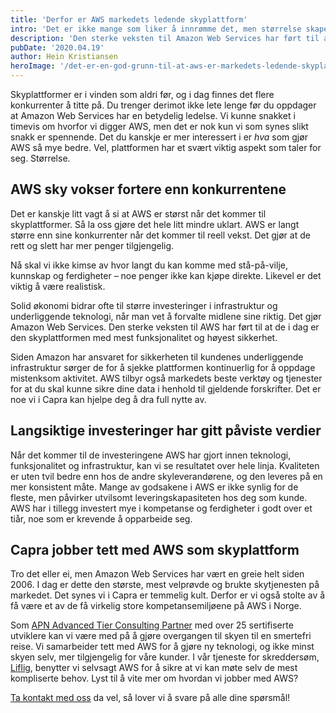 ```yaml
---
title: 'Derfor er AWS markedets ledende skyplattform'
intro: 'Det er ikke mange som liker å innrømme det, men størrelse skaper fordeler for deg som kunde. Nettopp det har Amazon Web Services bevist.'
description: 'Den sterke veksten til Amazon Web Services har ført til at de er markedets ledende skyplattform. Lær mer om hvorfor, og ta bevisste valg for bedriften din!'
pubDate: '2020.04.19'
author: Hein Kristiansen
heroImage: '/det-er-en-god-grunn-til-at-aws-er-markedets-ledende-skyplattform.webp'
---
```


Skyplattformer er i vinden som aldri før, og i dag finnes det flere konkurrenter å titte på. Du trenger derimot ikke lete lenge før du oppdager at Amazon Web Services har en betydelig ledelse. Vi kunne snakket i timevis om hvorfor vi digger AWS, men det er nok kun vi som synes slikt snakk er spennende. Det du kanskje er mer interessert i er *hva* som gjør AWS så mye bedre. Vel, plattformen har et svært viktig aspekt som taler for seg. Størrelse.

## AWS sky vokser fortere enn konkurrentene

Det er kanskje litt vagt å si at AWS er størst når det kommer til skyplattformer. Så la oss gjøre det hele litt mindre uklart. AWS er langt større enn sine konkurrenter når det kommer til reell vekst. Det gjør at de rett og slett har mer penger tilgjengelig.

Nå skal vi ikke kimse av hvor langt du kan komme med stå-på-vilje, kunnskap og ferdigheter – noe penger ikke kan kjøpe direkte. Likevel er det viktig å være realistisk.

Solid økonomi bidrar ofte til større investeringer i infrastruktur og underliggende teknologi, når man vet å forvalte midlene sine riktig. Det gjør Amazon Web Services. Den sterke veksten til AWS har ført til at de i dag er den skyplattformen med mest funksjonalitet og høyest sikkerhet.

Siden Amazon har ansvaret for sikkerheten til kundenes underliggende infrastruktur sørger de for å sjekke plattformen kontinuerlig for å oppdage mistenksom aktivitet. AWS tilbyr også markedets beste verktøy og tjenester for at du skal kunne sikre dine data i henhold til gjeldende forskrifter. Det er noe vi i Capra kan hjelpe deg å dra full nytte av.

## Langsiktige investeringer har gitt påviste verdier

Når det kommer til de investeringene AWS har gjort innen teknologi, funksjonalitet og infrastruktur, kan vi se resultatet over hele linja. Kvaliteten er uten tvil bedre enn hos de andre skyleverandørene, og den leveres på en mer konsistent måte. Mange av godsakene i AWS er ikke synlig for de fleste, men påvirker utvilsomt leveringskapasiteten hos deg som kunde. AWS har i tillegg investert mye i kompetanse og ferdigheter i godt over et tiår, noe som er krevende å opparbeide seg.

## Capra jobber tett med AWS som skyplattform

Tro det eller ei, men Amazon Web Services har vært en greie helt siden 2006. I dag er dette den største, mest velprøvde og brukte skytjenesten på markedet. Det synes vi i Capra er temmelig kult. Derfor er vi også stolte av å få være et av de få virkelig store kompetansemiljøene på AWS i Norge.

Som [APN Advanced Tier Consulting Partner](https://aws.amazon.com/partners/find/partnerdetails/?n=Capra%20Consulting%20AS&id=0010L00001oc2DGQAY) med over 25 sertifiserte utviklere kan vi være med på å gjøre overgangen til skyen til en smertefri reise. Vi samarbeider tett med AWS for å gjøre ny teknologi, og ikke minst skyen selv, mer tilgjengelig for våre kunder. I vår tjeneste for skreddersøm, [Liflig](https://www.liflig.no/), benytter vi selvsagt AWS for å sikre at vi kan møte selv de mest kompliserte behov. Lyst til å vite mer om hvordan vi jobber med AWS?

[Ta kontakt med oss](https://www.capraconsulting.no/kontakt-oss) da vel, så lover vi å svare på alle dine spørsmål!

